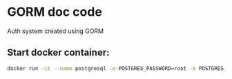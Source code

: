 # GORM doc code

Auth system created using GORM

## Start docker container:

```bash
docker run -it --name postgresql -e POSTGRES_PASSWORD=root -e POSTGRES_USER=root -e POSTGRES_DB=Users -p 5432:5432 -d postgres
```